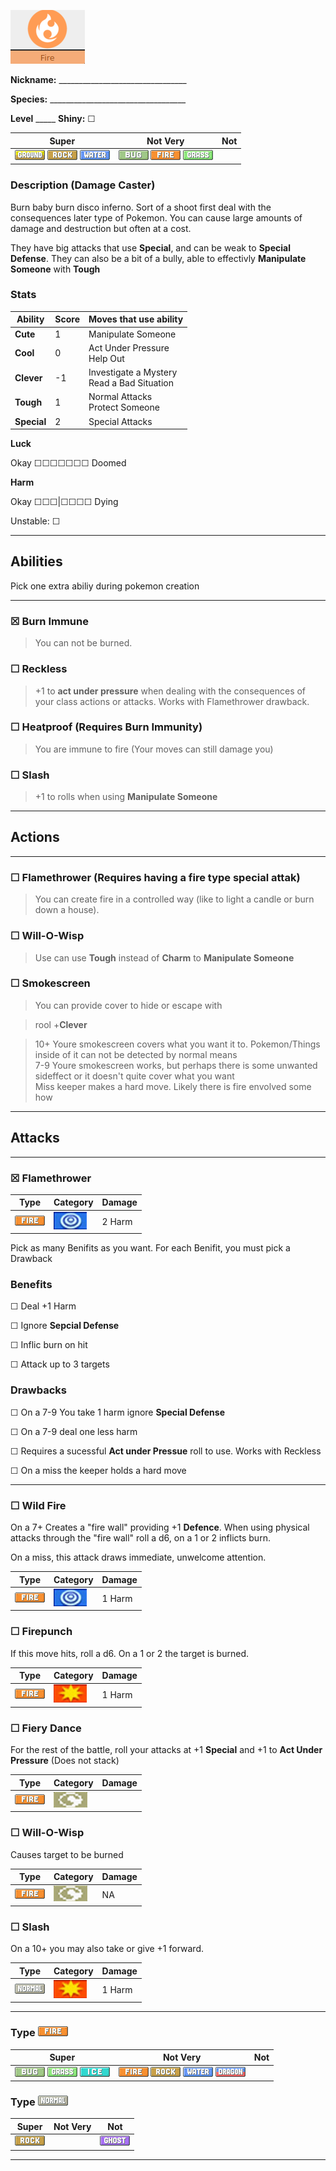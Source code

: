 ![fire](images/fire.png)

**Nickname:** \_\_\_\_\_\_\_\_\_\_\_\_\_\_\_\_\_\_\_\_\_\_\_\_\_\_\_\_\_\_\_\_

**Species:** \_\_\_\_\_\_\_\_\_\_\_\_\_\_\_\_\_\_\_\_\_\_\_\_\_\_\_\_\_\_\_\_\_\_

**Level** _\_\_\_\_   **Shiny:** ☐

 |   Super                                                                               | Not Very                                                                            | Not|
 |---------------------------------------------------------------------------------------|-------------------------------------------------------------------------------------|----|
 | ![](images/GroundIC_Big.webp) ![](images/RockIC_Big.webp) ![](images/WaterIC_Big.webp)|  ![](images/BugIC_Big.webp) ![](images/FireIC_Big.webp) ![](images/GrassIC_Big.webp)|    |

### Description (Damage Caster)

Burn baby burn disco inferno. Sort of a shoot first deal with the consequences later type of Pokemon. You can cause large amounts of damage and destruction but often at a cost.


They have big attacks that use **Special**, and can be weak to **Special Defense**. They can also be a bit of a bully, able to effectivly **Manipulate Someone** with **Tough**
 
### Stats

 |      Ability                   | Score | Moves that use ability                         |
 |--------------------------------|---------|-----------------------------|
 | **Cute**  | 1 | Manipulate Someone <br/> |
 | **Cool**  | 0 | Act Under Pressure <br/> Help Out |
 | **Clever**| -1 | Investigate a Mystery <br/> Read a Bad Situation |
 | **Tough** | 1 | Normal Attacks <br/> Protect Someone |
 | **Special** | 2 | Special Attacks <br/> |

**Luck**

Okay ☐☐☐☐☐☐☐ Doomed

**Harm**

Okay ☐☐☐|☐☐☐☐ Dying

Unstable: ☐

---

## Abilities 
Pick one extra abiliy during pokemon creation

---

### ☒ Burn Immune 
> You can not be burned.

### ☐ Reckless 
> +1 to **act under pressure** when dealing with the consequences of your class actions or attacks. Works with Flamethrower drawback.

### ☐ Heatproof (Requires Burn Immunity)
> You are immune to fire (Your moves can still damage you)

### ☐ Slash

> +1 to rolls when using **Manipulate Someone**

---

## Actions

---

### ☐ Flamethrower (Requires having a fire type special attak)

> You can create fire in a controlled way (like to light a candle or burn down a house).

### ☐  Will-O-Wisp

> Use can use **Tough** instead of **Charm** to **Manipulate Someone**

### ☐ Smokescreen

> You can provide cover to hide or escape with

> rool +**Clever**

> 10+ Youre smokescreen covers what you want it to. Pokemon/Things inside of it can not be detected by normal means  
> 7-9 Youre smokescreen works, but perhaps there is some unwanted sideffect or it doesn't quite cover what you want  
> Miss keeper makes a hard move. Likely there is fire envolved some how  
---

## Attacks

---

### ☒ Flamethrower

 | Type        | Category   | Damage      |
 | ----------- | ------------ | ----------- |
 | ![](images/FireIC_Big.webp)| ![](images/special.png)| 2 Harm |

Pick as many Benifits as you want. For each Benifit, you must pick a Drawback

### Benefits

☐ Deal +1 Harm

☐ Ignore **Sepcial Defense**

☐ Inflic burn on hit

☐ Attack up to 3 targets

### Drawbacks

☐ On a 7-9 You take 1 harm ignore **Special Defense**

☐ On a 7-9 deal one less harm

☐ Requires a sucessful **Act under Pressue** roll to use. Works with Reckless

☐ On a miss the keeper holds a hard move

---

### ☐ Wild Fire

  On a 7+ Creates a "fire wall" providing +1 **Defence**. When using physical attacks through the "fire wall" roll a d6, on a 1 or 2 inflicts burn.

  On a miss, this attack draws immediate, unwelcome attention.


 | Type        | Category   | Damage      |
 | ----------- | ------------ | ----------- |
 | ![](images/FireIC_Big.webp)| ![](images/special.png)| 1 Harm |


### ☐ Firepunch

If this move hits, roll a d6. On a 1 or 2 the target is burned.

 | Type        | Category   | Damage      |
 | ----------- | ------------ | ----------- |
 | ![](images/FireIC_Big.webp)| ![](images/physical.png)| 1 Harm|


### ☐ Fiery Dance

For the rest of the battle, roll your attacks at +1 **Special** and  +1 to **Act Under Pressure** (Does not stack)

 | Type        | Category   | Damage      |
 | ----------- | ------------ | ----------- |
 | ![](images/FireIC_Big.webp)| ![](images/status.png)| |


### ☐ Will-O-Wisp 

Causes target to be burned

 | Type        | Category   | Damage      |
 | ----------- | ------------ | ----------- |
 | ![](images/FireIC_Big.webp)| ![](images/status.png)| NA |


### ☐ Slash

On a 10+ you may also take or give +1 forward.

 | Type        | Category   | Damage      |
 | ----------- | ------------ | ----------- |
 | ![](images/NormalIC_Big.webp)| ![](images/physical.png)| 1 Harm |

---

### Type ![](images/FireIC_Big.webp)

 |   Super                                                                           | Not Very                                                                                                           | Not|
 |-----------------------------------------------------------------------------------|--------------------------------------------------------------------------------------------------------------------|----|
 | ![](images/BugIC_Big.webp) ![](images/GrassIC_Big.webp) ![](images/IceIC_Big.webp)|  ![](images/FireIC_Big.webp) ![](images/RockIC_Big.webp) ![](images/WaterIC_Big.webp) ![](images/DragonIC_Big.webp)|    |

### Type ![](images/NormalIC_Big.webp)

 |   Super                        | Not Very| Not                         |
 |--------------------------------|---------|-----------------------------|
 | ![](images/RockIC_Big.webp)|         | ![](images/GhostIC_Big.webp)|

---
